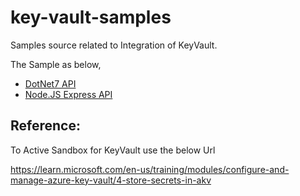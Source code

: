 # key-vault-samples

Samples source related to Integration of KeyVault.

The Sample as below,

- [DotNet7 API](kvt-dotnet7api/README.md)
- [Node.JS Express API](kvt-nodeapi/README.md)


## Reference:

To Active Sandbox for KeyVault use the below Url

https://learn.microsoft.com/en-us/training/modules/configure-and-manage-azure-key-vault/4-store-secrets-in-akv
